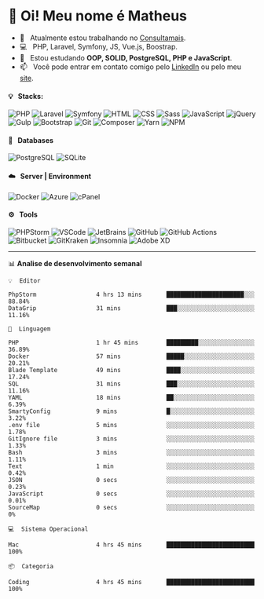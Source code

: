 # 👋 Oi! Meu nome é Matheus

- 🔭 &nbsp; Atualmente estou trabalhando no [Consultamais](https://consultamais.com.br/).
- 💻 &nbsp; PHP, Laravel, Symfony, JS, Vue.js, Boostrap.
- 🌱 &nbsp; Estou estudando **OOP, SOLID, PostgreSQL, PHP e JavaScript**.
- 📫 &nbsp; Você pode entrar em contato comigo pelo [LinkedIn](https://www.linkedin.com/in/matheuscamargoxavier/) ou pelo meu [site](https://matheuscamargo.co).

#### 💡 &nbsp; Stacks:
![PHP](https://img.shields.io/badge/-PHP-777BB4?&logo=php&logoColor=FFFFFF)
![Laravel](https://img.shields.io/badge/-Laravel-FF2D20?&logo=laravel&logoColor=FFFFFF)
![Symfony](https://img.shields.io/badge/-Symfony-000000?&logo=symfony&logoColor=FFFFFF)
![HTML](https://img.shields.io/badge/-HTML-E34F26?&logo=html5&logoColor=FFFFFF)
![CSS](https://img.shields.io/badge/-CSS-1572B6?&logo=css3&logoColor=FFFFFF)
![Sass](https://img.shields.io/badge/-Sass-CC6699?&logo=sass&logoColor=FFFFFF)
![JavaScript](https://img.shields.io/badge/-JavaScript-F7DF1E?&logo=javascript&logoColor=FFFFFF)
![jQuery](https://img.shields.io/badge/-jQuery-0769AD?&logo=jquery&logoColor=FFFFFF)
![Gulp](https://img.shields.io/badge/-Gulp-CF4647?&logo=gulp&logoColor=FFFFFF)
![Bootstrap](https://img.shields.io/badge/-Bootstrap-7952B3?&logo=bootstrap&logoColor=FFFFFF)
![Git](https://img.shields.io/badge/-Git-F05032?&logo=git&logoColor=FFFFFF)
![Composer](https://img.shields.io/badge/-Composer-885630?&logo=composer&logoColor=FFFFFF)
![Yarn](https://img.shields.io/badge/-Yarn-2C8EBB?&logo=yarn&logoColor=FFFFFF)
![NPM](https://img.shields.io/badge/-npm-CB3837?&logo=npm&logoColor=FFFFFF)

#### 💾 &nbsp; Databases
![PostgreSQL](https://img.shields.io/badge/-PostgreSQL-336791?&logo=PostgreSQL&logoColor=FFFFFF)
![SQLite](https://img.shields.io/badge/-SQLite-003B57?&logo=SQLite&logoColor=FFFFFF)

#### ☁️ &nbsp; Server | Environment
![Docker](https://img.shields.io/badge/-Docker-2496ED?&logo=docker&logoColor=FFFFFF)
![Azure](https://img.shields.io/badge/-Azure-0089D6?&logo=microsoft%20azure&logoColor=FFFFFF)
![cPanel](https://img.shields.io/badge/-cPanel-FF6C2C?&logo=cpanel&logoColor=FFFFFF)

#### ⚙️ &nbsp; Tools
![PHPStorm](https://img.shields.io/badge/-PHPStorm-000000?&logo=PHPStorm&logoColor=FFFFFF)
![VSCode](https://img.shields.io/badge/-VSCode-007ACC?&logo=Visual%20Studio%20Code&logoColor=FFFFFF) 
![JetBrains](https://img.shields.io/badge/-JetBrains-000000?&logo=jetbrains&logoColor=FFFFFF) 
![GitHub](https://img.shields.io/badge/-GitHub-181717?&logo=github&logoColor=FFFFFF) 
![GitHub Actions](https://img.shields.io/badge/-GitHub%20Actions-181717?&logo=GitHub%20Actions&logoColor=FFFFFF) 
![Bitbucket](https://img.shields.io/badge/-Bitbucket-0052CC?&logo=bitbucket&logoColor=FFFFFF)
![GitKraken](https://img.shields.io/badge/-GitKraken-179287?&logo=GitKraken&logoColor=FFFFFF)
![Insomnia](https://img.shields.io/badge/-Insomnia-5849BE?&logo=Insomnia&logoColor=FFFFFF)
![Adobe XD](https://img.shields.io/badge/-Adobe%20XD-FF61F6?&logo=adobe%20xd&logoColor=FFFFFF) 
_______

📊  **Analise de desenvolvimento semanal**
```text
💡  Editor

PhpStorm                 4 hrs 13 mins       ██████████████████████░░░     88.84%
DataGrip                 31 mins             ███░░░░░░░░░░░░░░░░░░░░░░     11.16%
```
```text
💬  Linguagem

PHP                      1 hr 45 mins        █████████░░░░░░░░░░░░░░░░     36.89%
Docker                   57 mins             █████░░░░░░░░░░░░░░░░░░░░     20.21%
Blade Template           49 mins             ████░░░░░░░░░░░░░░░░░░░░░     17.24%
SQL                      31 mins             ███░░░░░░░░░░░░░░░░░░░░░░     11.16%
YAML                     18 mins             ██░░░░░░░░░░░░░░░░░░░░░░░      6.39%
SmartyConfig             9 mins              █░░░░░░░░░░░░░░░░░░░░░░░░      3.22%
.env file                5 mins              ░░░░░░░░░░░░░░░░░░░░░░░░░      1.78%
GitIgnore file           3 mins              ░░░░░░░░░░░░░░░░░░░░░░░░░      1.33%
Bash                     3 mins              ░░░░░░░░░░░░░░░░░░░░░░░░░      1.11%
Text                     1 min               ░░░░░░░░░░░░░░░░░░░░░░░░░      0.42%
JSON                     0 secs              ░░░░░░░░░░░░░░░░░░░░░░░░░      0.23%
JavaScript               0 secs              ░░░░░░░░░░░░░░░░░░░░░░░░░      0.01%
SourceMap                0 secs              ░░░░░░░░░░░░░░░░░░░░░░░░░         0%
```
```text
💻  Sistema Operacional

Mac                      4 hrs 45 mins       █████████████████████████       100%
```
```text
📦  Categoria

Coding                   4 hrs 45 mins       █████████████████████████       100%
```
